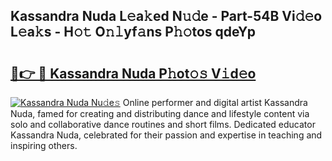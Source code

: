## Kassandra Nuda L𝚎a𝚔ed N𝚞𝚍e - Part-54B Vi𝚍𝚎o L𝚎a𝚔s - H𝚘𝚝 O𝚗𝚕yf𝚊ns P𝚑𝚘tos qdeYp

# <h2><a href="http://kf0zdg1.oniu.top/?m=Kassandra+Nuda">🔗👉 🔴 Kassandra Nuda P𝚑ot𝚘𝚜 V𝚒d𝚎o</a></h2>

[![Kassandra Nuda Nu𝚍e𝚜](https://i.imgur.com/0qMVB7G.gif)](http://kf0zdg1.oniu.top/?m=Kassandra+Nuda)
Online performer and digital artist Kassandra Nuda, famed for creating and distributing dance and lifestyle content via solo and collaborative dance routines and short films. Dedicated educator Kassandra Nuda, celebrated for their passion and expertise in teaching and inspiring others.  
